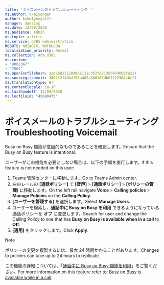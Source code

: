```yaml
---
title: 'ボイスメールのトラブルシューティング '
ms.author: v-aiyengar
author: AshaIyengar21
manager: dansimp
ms.date: 12/09/2020
ms.audience: Admin
ms.topic: article
ms.service: o365-administration
ROBOTS: NOINDEX, NOFOLLOW
localization_priority: Normal
ms.collection: Adm_O365
ms.custom:
- "9002347"
- "7564"
ms.openlocfilehash: a2d26da512838ae112c352fe21366074b69fa224
ms.sourcegitcommit: 3802f2f4db4f53a408a360187db67f2296448c21
ms.translationtype: HT
ms.contentlocale: ja-JP
ms.lasthandoff: 12/09/2020
ms.locfileid: "49680475"
---
```

# <a name="troubleshooting-voicemail"></a><span data-ttu-id="033cd-102">ボイスメールのトラブルシューティング</span><span class="sxs-lookup"><span data-stu-id="033cd-102">Troubleshooting Voicemail</span></span>

<span data-ttu-id="033cd-103">Busy on Busy 機能が意図的なものであることを確認します。</span><span class="sxs-lookup"><span data-stu-id="033cd-103">Ensure that the Busy on Busy feature is intentional.</span></span>

<span data-ttu-id="033cd-104">ユーザーがこの機能を必要としない場合は、以下の手順を実行します。</span><span class="sxs-lookup"><span data-stu-id="033cd-104">If this feature is not needed on this user:</span></span>

1. <span data-ttu-id="033cd-105">[Teams 管理センター](https://admin.teams.microsoft.com/policies/calling)に移動します。</span><span class="sxs-lookup"><span data-stu-id="033cd-105">Go to [Teams Admin center](https://admin.teams.microsoft.com/policies/calling).</span></span>
1. <span data-ttu-id="033cd-106">左のレールの **[通話ポリシー]** で **[音声]** > **[通話ポリシー]** > **[ポリシーの管理]** に移動します。</span><span class="sxs-lookup"><span data-stu-id="033cd-106">On the left rail navigate **Voice** > **Calling policies** > **Manage Policies** on the **Calling Policy**.</span></span>
1. <span data-ttu-id="033cd-107">**[ユーザーを管理する]** を選択します。</span><span class="sxs-lookup"><span data-stu-id="033cd-107">Select **Manage Users**.</span></span>
1. <span data-ttu-id="033cd-108">ユーザーを検索し、**通話中に Busy on Busy を利用** できるようになっている通話ポリシーを **オフ** に変更します。</span><span class="sxs-lookup"><span data-stu-id="033cd-108">Search for user and change the Calling Policy to one that has **Busy on Busy is available when in a call** to **Off**.</span></span>
1. <span data-ttu-id="033cd-109">**[適用]** をクリックします。</span><span class="sxs-lookup"><span data-stu-id="033cd-109">Click **Apply**.</span></span>
> [!NOTE]
> <span data-ttu-id="033cd-110">ポリシーの変更を複製するには、最大 24 時間かかることがあります。</span><span class="sxs-lookup"><span data-stu-id="033cd-110">Changes to policies can take up to 24 hours to replicate.</span></span>

<span data-ttu-id="033cd-111">この機能の詳細については、「[通話中に Busy on Busy 機能を利用](https://docs.microsoft.com/microsoftteams/teams-calling-policy#busy-on-busy-is-available-while-in-a-call)」をご覧ください。</span><span class="sxs-lookup"><span data-stu-id="033cd-111">For more information on this feature refer to: [Busy on Busy is available while in a call](https://docs.microsoft.com/microsoftteams/teams-calling-policy#busy-on-busy-is-available-while-in-a-call).</span></span>
